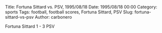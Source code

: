 Title: Fortuna Sittard vs. PSV, 1995/08/18
Date: 1995/08/18 00:00
Category: sports
Tags: football, football scores, Fortuna Sittard, PSV
Slug: fortuna-sittard-vs-psv
Author: carbonero


Fortuna Sittard 1 - 3 PSV
